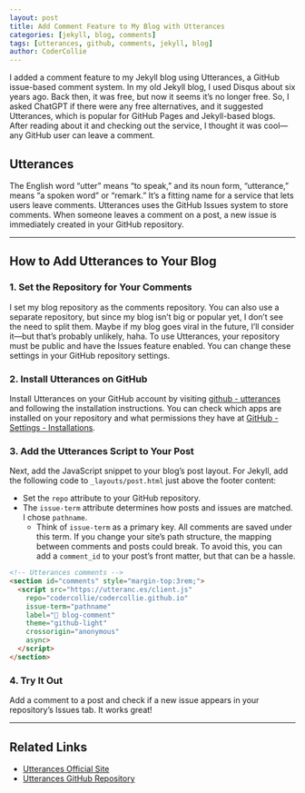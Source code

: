 ```yaml
---
layout: post
title: Add Comment Feature to My Blog with Utterances
categories: [jekyll, blog, comments]
tags: [utterances, github, comments, jekyll, blog]
author: CoderCollie
---
```


I added a comment feature to my Jekyll blog using Utterances, a GitHub issue-based comment system. In my old Jekyll blog, I used Disqus about six years ago. Back then, it was free, but now it seems it’s no longer free. So, I asked ChatGPT if there were any free alternatives, and it suggested Utterances, which is popular for GitHub Pages and Jekyll-based blogs. After reading about it and checking out the service, I thought it was cool—any GitHub user can leave a comment.

## Utterances

The English word “utter” means “to speak,” and its noun form, “utterance,” means “a spoken word” or “remark.” It’s a fitting name for a service that lets users leave comments. Utterances uses the GitHub Issues system to store comments. When someone leaves a comment on a post, a new issue is immediately created in your GitHub repository.

---

## How to Add Utterances to Your Blog

### 1. Set the Repository for Your Comments

I set my blog repository as the comments repository. You can also use a separate repository, but since my blog isn’t big or popular yet, I don’t see the need to split them. Maybe if my blog goes viral in the future, I’ll consider it—but that’s probably unlikely, haha.
To use Utterances, your repository must be public and have the Issues feature enabled. You can change these settings in your GitHub repository settings.

### 2. Install Utterances on GitHub

Install Utterances on your GitHub account by visiting [github - utterances](https://github.com/apps/utterances) and following the installation instructions.
You can check which apps are installed on your repository and what permissions they have at [GitHub - Settings - Installations](https://github.com/settings/installations).

### 3. Add the Utterances Script to Your Post

Next, add the JavaScript snippet to your blog’s post layout. For Jekyll, add the following code to `_layouts/post.html` just above the footer content:
- Set the `repo` attribute to your GitHub repository.
- The `issue-term` attribute determines how posts and issues are matched. I chose `pathname`.
  - Think of `issue-term` as a primary key. All comments are saved under this term. If you change your site’s path structure, the mapping between comments and posts could break. To avoid this, you can add a `comment_id` to your post’s front matter, but that can be a hassle.

```html
<!-- Utterances comments -->
<section id="comments" style="margin-top:3rem;">
  <script src="https://utteranc.es/client.js"
    repo="codercollie/codercollie.github.io"
    issue-term="pathname"
    label="💬 blog-comment"
    theme="github-light"
    crossorigin="anonymous"
    async>
  </script>
</section>
```

### 4. Try It Out

Add a comment to a post and check if a new issue appears in your repository’s Issues tab. It works great!

---

## Related Links

- [Utterances Official Site](https://utteranc.es/)
- [Utterances GitHub Repository](https://github.com/utterance/utterances)


